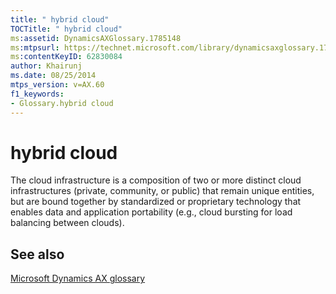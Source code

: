 ```yaml
---
title: " hybrid cloud"
TOCTitle: " hybrid cloud"
ms:assetid: DynamicsAXGlossary.1785148
ms:mtpsurl: https://technet.microsoft.com/library/dynamicsaxglossary.1785148(v=AX.60)
ms:contentKeyID: 62830084
author: Khairunj
ms.date: 08/25/2014
mtps_version: v=AX.60
f1_keywords:
- Glossary.hybrid cloud
---
```


# hybrid cloud

The cloud infrastructure is a composition of two or more distinct cloud infrastructures (private, community, or public) that remain unique entities, but are bound together by standardized or proprietary technology that enables data and application portability (e.g., cloud bursting for load balancing between clouds).

## See also

[Microsoft Dynamics AX glossary](glossary/microsoft-dynamics-ax-glossary.md)

  


